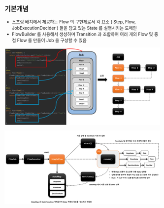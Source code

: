 ## 기본개념

- 스프링 배치에서 제공하는 Flow 의 구현체로서 각 요소 ( Step, Flow, JobExecutionDecider ) 들을 담고 있는 State 를 실행시키는 도메인
- FlowBuilder 를 사용해서 생성하며 Transition 과 조합하여 여러 개의 Flow 및 중첩 Flow 를 만들어 Job 을 구성할 수 있음

![img_11.png](img_11.png)

![img_12.png](img_12.png)
